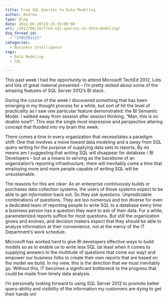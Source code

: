 ```yaml
---
title: From SQL Queries to Data Modeling
author: Andrew
type: blog
date: 2012-06-16T19:25:15+00:00
url: /2012/06/16/from-sql-queries-to-data-modeling/
dsq_thread_id:
  - "2705391121"
categories:
  - Business Intelligence
tags:
  - Data Modeling
  - SQL

---
```

This past week I had the opportunity to attend Microsoft TechEd 2012. Lots and lots of great material presented &#8211; I&#8217;m pretty stoked about some of the amazing features of SQL Server 2012&#8217;s BI stack.

During the course of the week I discovered something that has been emerging in my thought process for a while, but sort of hit the level of practicality as I saw one particular feature demonstrated: the BI Semantic Model. I walked away from session after session thinking, &#8220;Man, this is so doable now!!&#8221;. This was the single most impressive and perspective altering concept that flooded into my brain this week.

There comes a time in every organization that necessitates a paradigm shift: One that involves a move _toward_ data _modeling_ and a _away_ from SQL query writing for the purpose of supplying data sets to reports. By no means am I suggesting that writing SQL will disappear for database / BI Developers &#8211; but as a means to serving as the backbone of an organization&#8217;s reporting infrastructure, there will inevitably come a time that employing more and more people capable of writing SQL will be unsustainable.

The reasons for this are clear: As an enterprise continuously builds or purchases data collection systems, the users of those systems expect to be able to get _information_ back out. So they ask questions. Unpredictable combinations of questions. They are too numerous and too diverse for even a dedicated team of reporting people to write SQL to a database every time a business person has a question they want to ask of their data. For a while, parameterized reports suffice for most questions. But still the organization grows and evolves, and decision makers expect that they should be able to analyze information at their convenience, not at the mercy of the IT Department&#8217;s work schedule.

Microsoft has worked hard to give BI developers effective ways to build models so as to enable us to write less SQL (at least when it comes to supplying answers to the multitude of questions that come our way) and empower our business folks to create their own reports that are based on the model we build. In my view, this is the direction that we must inevitably go. Without this, IT becomes a significant bottleneck to the progress that could be made from timely data analysis.

I&#8217;m personally looking forward to using SQL Server 2012 to promote better query-ability and visibility of the information my customers are dying to get their hands on!